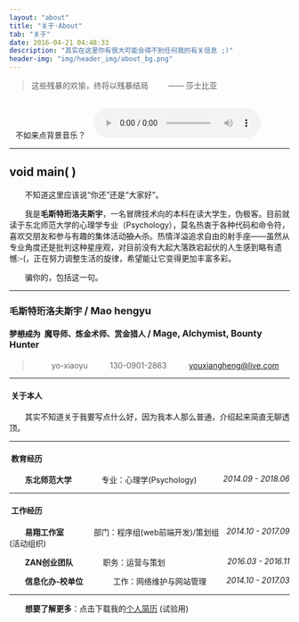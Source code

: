 ```yaml
---
layout: "about"
title: "关于·About"
tab: "关于"
date: 2016-04-21 04:48:33
description: "其实在这里你有很大可能会得不到任何我的有关信息 ;)"
header-img: "img/header_img/about_bg.png"
---
```


> 这些残暴的欢愉，终将以残暴结局 &emsp;&emsp; —— 莎士比亚

<br>
<i class="fa fa-music" aria-hidden="true"></i> &ensp; 不如来点背景音乐？ &ensp;
<audio src="/music/Exit Music (For a Film).mp3" controls="controls">
    哭泣 :-( ，你的垃圾浏览器不支持音频播放。
</audio>

----------

## void main( )

&emsp;&emsp;不知道这里应该说“你还”还是“大家好”。

&emsp;&emsp;我是**毛斯特珩洛夫斯宇**，一名冒牌技术向的本科在读大学生，伪极客。目前就读于东北师范大学的心理学专业（Psychology），莫名热衷于各种代码和命令符，喜欢交朋友和参与有趣的集体活动~~狼人杀~~。热情洋溢追求自由的射手座——虽然从专业角度还是批判这种星座观，对目前没有大起大落跌宕起伏的人生感到略有遗憾:-(，正在努力调整生活的旋律，希望能让它变得更加丰富多彩。

&emsp;&emsp;骗你的，包括这一句。

----------

### 毛斯特珩洛夫斯宇 <span style="font-size:18px;"> / Mao hengyu </span>
#### ~~梦想成为~~&ensp;魔导师、炼金术师、赏金猎人 <span style="font-size:16px;"> / Mage, Alchymist, Bounty Hunter</span>

> &emsp;<i class="fa fa-weixin" aria-hidden="true"></i> &emsp; yo-xiaoyu
&emsp;<i class="fa fa-phone" aria-hidden="true"></i> &emsp; 130-0901-2863
&emsp;<i class="fa fa-envelope" aria-hidden="true"></i> &emsp; youxiangheng@live.com

----------

#### <i class="fa fa-user" aria-hidden="true"></i> &nbsp;关于本人

&emsp;&emsp;其实不知道关于我要写点什么好，因为我本人那么普通，介绍起来简直无聊透顶。 
&emsp;&emsp;
 
----------

#### <i class="fa fa-graduation-cap" aria-hidden="true"></i> &nbsp;教育经历

&emsp;&emsp;**东北师范大学** *<span style="float:right;">2014.09 - 2018.06</span>*
&emsp;&emsp;&emsp;<i class="fa fa-book" aria-hidden="true"></i> &nbsp;专业：心理学(Psychology) 

----------

#### <i class="fa fa-briefcase" aria-hidden="true"></i> &nbsp;工作经历

&emsp;&emsp;**易翔工作室** *<span style="float:right;">2014.10 - 2017.09</span>*
&emsp;&emsp;&emsp;<i class="fa fa-id-card-o" aria-hidden="true"></i> &nbsp;部门：程序组(web前端开发)/策划组(活动组织) 

&emsp;&emsp;**ZAN创业团队** *<span style="float:right;">2016.03 - 2016.11</span>*
&emsp;&emsp;&emsp;<i class="fa fa-id-card-o" aria-hidden="true"></i> &nbsp;职务：运营与策划 

&emsp;&emsp;**信息化办-校单位** *<span style="float:right;">2014.10 - 2017.03</span>*
&emsp;&emsp;&emsp;<i class="fa fa-id-card-o" aria-hidden="true"></i> &nbsp;工作：网络维护与网站管理 

----------

&emsp;<i class="fa fa-file-text-o" aria-hidden="true"></i>&emsp;**想要了解更多**：点击下载我的<a href="/files/about_me.txt" download="关于我">个人简历</a> (试验用)